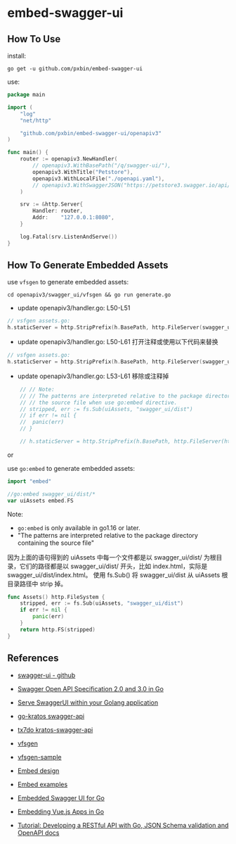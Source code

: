# embed-swagger-ui

## How To Use

install:
```shell
go get -u github.com/pxbin/embed-swagger-ui
```

use:
```go
package main

import (
	"log"
	"net/http"

	"github.com/pxbin/embed-swagger-ui/openapiv3"
)

func main() {
	router := openapiv3.NewHandler(
		// openapiv3.WithBasePath("/q/swagger-ui/"),
		openapiv3.WithTitle("Petstore"),
		openapiv3.WithLocalFile("./openapi.yaml"),
		// openapiv3.WithSwaggerJSON("https://petstore3.swagger.io/api/v3/openapi.json"),
	)

	srv := &http.Server{
		Handler: router,
		Addr:    "127.0.0.1:8080",
	}

	log.Fatal(srv.ListenAndServe())
}
```

## How To Generate Embedded Assets
use `vfsgen` to generate embedded assets:
```shell
cd openapiv3/swagger_ui/vfsgen && go run generate.go 
```

- update openapiv3/handler.go: L50-L51
```go 
// vsfgen assets.go:
h.staticServer = http.StripPrefix(h.BasePath, http.FileServer(swagger_ui.Assets))
```
- update openapiv3/handler.go: L50-L61 打开注释或使用以下代码来替换
```go 
// vsfgen assets.go:
h.staticServer = http.StripPrefix(h.BasePath, http.FileServer(swagger_ui.Assets))
```
- update openapiv3/handler.go: L53-L61 移除或注释掉
```go 
	// // Note:
	// // The patterns are interpreted relative to the package directory containing
	// // the source file when use go:embed directive.
	// stripped, err := fs.Sub(uiAssets, "swagger_ui/dist")
	// if err != nil {
	// 	panic(err)
	// }

	// h.staticServer = http.StripPrefix(h.BasePath, http.FileServer(http.FS(stripped)))
```

or

use `go:embed` to generate embedded assets:
```go
import "embed"

//go:embed swagger_ui/dist/*
var uiAssets embed.FS
```
Note: 
- `go:embed` is only available in go1.16 or later.
- "The patterns are interpreted relative to the package directory containing the source file"

因为上面的语句得到的 uiAssets 中每一个文件都是以 swagger_ui/dist/ 为根目录，它们的路径都是以 swagger_ui/dist/ 开头，比如 index.html，实际是 swagger_ui/dist/index.html。
使用 fs.Sub() 将 swagger_ui/dist 从 uiAssets 根目录路径中 strip 掉。
```go 
func Assets() http.FileSystem {
	stripped, err := fs.Sub(uiAssets, "swagger_ui/dist")
	if err != nil {
		panic(err)
	}
	return http.FS(stripped)
}
```

## References

- [swagger-ui - github](https://github.com/swagger-api/swagger-ui)
- [Swagger Open API Specification 2.0 and 3.0 in Go](https://kecci.medium.com/swagger-open-api-specification-2-0-and-3-0-in-go-c1f05b51a595)

- [Serve SwaggerUI within your Golang application](https://ribice.medium.com/serve-swaggerui-within-your-golang-application-5486748a5ed4)
- [go-kratos swagger-api](https://github.com/go-kratos/swagger-api)
- [tx7do kratos-swagger-api](https://github.com/tx7do/kratos-swagger-ui)
- [vfsgen](https://github.com/shurcooL/vfsgen)
- [vfsgen-sample](https://github.com/qtopie/vfsgen-sample)

- [Embed design](https://github.com/golang/proposal/blob/master/design/draft-embed.md)
- [Embed examples](https://pkg.go.dev/embed)
- [Embedded Swagger UI for Go](https://github.com/swaggest/swgui)
- [Embedding Vue.js Apps in Go](https://hackandsla.sh/posts/2021-06-18-embed-vuejs-in-go/)

- [Tutorial: Developing a RESTful API with Go, JSON Schema validation and OpenAPI docs](https://dev.to/vearutop/tutorial-developing-a-restful-api-with-go-json-schema-validation-and-openapi-docs-2490)